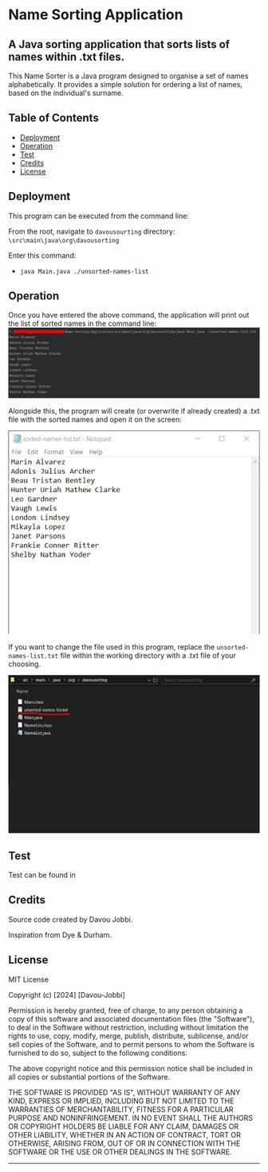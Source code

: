 # Name Sorting Application

## A Java sorting application that sorts lists of names within .txt files.
This Name Sorter is a Java program designed to organise a set of names alphabetically. It provides a simple solution for ordering a list of names, based on the individual's surname.

## Table of Contents


- [Deployment](#deployment)
- [Operation](#operation)
- [Test](#tests)
- [Credits](#credits)
- [License](#license)

## Deployment
This program can be executed from the command line:

From the root, navigate to `davousourting` directory:
`\src\main\java\org\davousorting`

Enter this command:
- `java Main.java ./unsorted-names-list`

## Operation
Once you have entered the above command, the application will print out the list of sorted names in the command line:
![terminal execution script](./assets/Screenshot_1.jpg)

Alongside this, the program will create (or overwrite if already created) a .txt file with the sorted names and open it on the screen:

![sorted names file](./assets/Screenshot_2.jpg)

If you want to change the file used in this program, replace the `unsorted-names-list.txt` file within the working directory with a .txt file of your choosing.

![working dir](./assets/Screenshot_4.jpg)

## Test

Test can be found in

## Credits

Source code created by Davou Jobbi.

Inspiration from Dye & Durham.


## License

MIT License

Copyright (c) [2024] [Davou-Jobbi]

Permission is hereby granted, free of charge, to any person obtaining a copy
of this software and associated documentation files (the "Software"), to deal
in the Software without restriction, including without limitation the rights
to use, copy, modify, merge, publish, distribute, sublicense, and/or sell
copies of the Software, and to permit persons to whom the Software is
furnished to do so, subject to the following conditions:

The above copyright notice and this permission notice shall be included in all
copies or substantial portions of the Software.

THE SOFTWARE IS PROVIDED "AS IS", WITHOUT WARRANTY OF ANY KIND, EXPRESS OR
IMPLIED, INCLUDING BUT NOT LIMITED TO THE WARRANTIES OF MERCHANTABILITY,
FITNESS FOR A PARTICULAR PURPOSE AND NONINFRINGEMENT. IN NO EVENT SHALL THE
AUTHORS OR COPYRIGHT HOLDERS BE LIABLE FOR ANY CLAIM, DAMAGES OR OTHER
LIABILITY, WHETHER IN AN ACTION OF CONTRACT, TORT OR OTHERWISE, ARISING FROM,
OUT OF OR IN CONNECTION WITH THE SOFTWARE OR THE USE OR OTHER DEALINGS IN THE
SOFTWARE.

---
